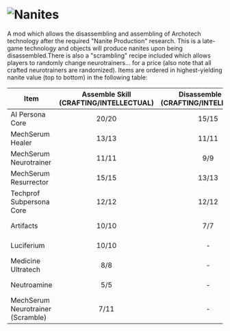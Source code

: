 ![Nanites](https://i.imgur.com/mqmV1Ub.png)  
========
A mod which allows the disassembling and assembling of Archotech technology after the required "Nanite Production" research. This is a late-game technology and objects will produce nanites upon being disassembled.There is also a "scrambling" recipe included which allows players to randomly change neurotrainers... for a price (also note that all crafted neurotrainers are randomized). Items are ordered in highest-yielding nanite value (top to bottom) in the following table:

| Item | Assemble Skill (CRAFTING/INTELLECTUAL)| Disassemble Skill (CRAFTING/INTELLECTUAL) | Tech Required | Production Bench  |
| ------------- | :-------------: | :-------------: | :-------------: | :-------------: |
| AI Persona Core  | 20/20  | 15/15  | Nanite Production | Fabrication Bench |
| MechSerum Healer  | 13/13  | 11/11  | Nanite Production  | Fabrication Bench |
| MechSerum Neurotrainer  | 11/11  | 9/9  | Nanite Production  | Fabrication Bench |
| MechSerum Resurrector  | 15/15  | 13/13  | Nanite Production  | Fabrication Bench |
| Techprof Subpersona Core  | 12/12  | 12/12  | Nanite Production  | Fabrication Bench |
| Artifacts  | 10/10  | 7/7  | Nanite Production  | Fabrication Bench |
| Luciferium  | 10/10  | -  | Nanite Production  | Drug Lab |
| Medicine Ultratech  | 8/8  | -  | Nanite Production  | Drug Lab |
| Neutroamine  | 5/5  | -  | Medicine Production  | Drug Lab |
| MechSerum Neurotrainer (Scramble) | 7/11  | -  | Nanite Production  | Fabrication Bench |
